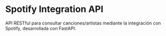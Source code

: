 # Spotify Integration API
API RESTful para consultar canciones/artistas mediante la integración con Spotify, desarrollada con FastAPI.
